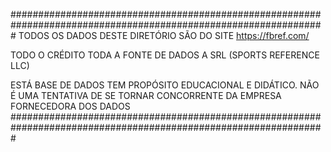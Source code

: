 #################################################################################################################
TODOS OS DADOS DESTE DIRETÓRIO SÃO DO SITE https://fbref.com/

TODO O CRÉDITO TODA A FONTE DE DADOS A SRL (SPORTS REFERENCE LLC)

ESTÁ BASE DE DADOS TEM PROPÓSITO EDUCACIONAL E DIDÁTICO. NÃO É UMA TENTATIVA DE SE TORNAR CONCORRENTE DA EMPRESA FORNECEDORA DOS DADOS
#################################################################################################################



